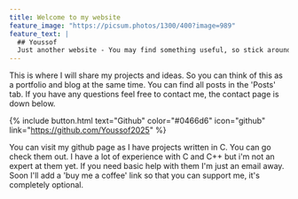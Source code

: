 ```yaml
---
title: Welcome to my website
feature_image: "https://picsum.photos/1300/400?image=989"
feature_text: |
  ## Youssof
  Just another website - You may find something useful, so stick around.
---
```


This is where I will share my projects and ideas. So you can think of this as a portfolio and blog at the same time. You can find all posts in the 'Posts' tab. If you have any questions feel free to contact me, the contact page is down below.

{% include button.html text="Github" color="#0466d6"  icon="github" link="https://github.com/Youssof2025" %}

You can visit my github page as I have projects written in C. You can go check them out. I have a lot of experience with C and C++ but i'm not an expert at them yet. If you need basic help with them I'm just an email away. Soon I'll add a 'buy me a coffee' link so that you can support me, it's completely optional.

<!--# Why did I create this website?

I created this website so that I can share my journey with others, you never know who it might help. It could even change many lives. Which is the main goal of this website, to inspire others and make a change to another person's life for the better. Also, a website on a person's resume is pretty good and it could increase their chances of being hired, I'm only 14 but it could help me in the future.-->